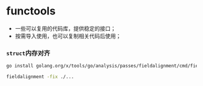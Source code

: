 # functools

- 一些可以复用的代码库，提供稳定的接口；
- 按需导入使用，也可以复制相关代码后使用；

### `struct`内存对齐

```bash
go install golang.org/x/tools/go/analysis/passes/fieldalignment/cmd/fieldalignment@latest

fieldalignment -fix ./... 
```
